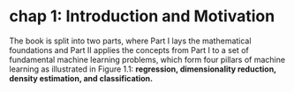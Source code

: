 # chap 1: Introduction and Motivation

The book is split into two parts, where Part I lays the mathematical foundations and Part II applies the concepts from Part I to a set of fundamental machine learning problems, which form four pillars of machine learning as illustrated in Figure 1.1: 
**regression, dimensionality reduction, density estimation, and classification.**
















































